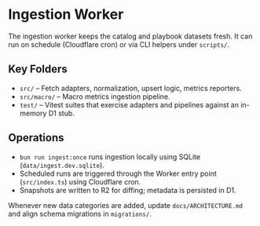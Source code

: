 # Ingestion Worker

The ingestion worker keeps the catalog and playbook datasets fresh. It can run on schedule (Cloudflare cron) or via CLI helpers under `scripts/`.

## Key Folders
- `src/` – Fetch adapters, normalization, upsert logic, metrics reporters.
- `src/macro/` – Macro metrics ingestion pipeline.
- `test/` – Vitest suites that exercise adapters and pipelines against an in-memory D1 stub.

## Operations
- `bun run ingest:once` runs ingestion locally using SQLite (`data/ingest.dev.sqlite`).
- Scheduled runs are triggered through the Worker entry point (`src/index.ts`) using Cloudflare cron.
- Snapshots are written to R2 for diffing; metadata is persisted in D1.

Whenever new data categories are added, update `docs/ARCHITECTURE.md` and align schema migrations in `migrations/`.

